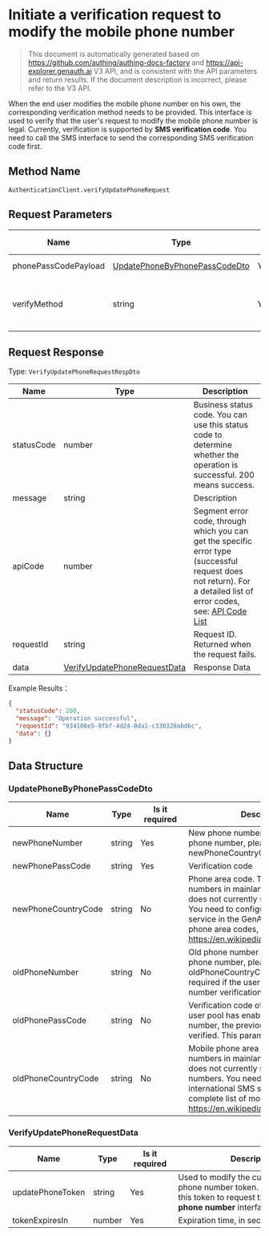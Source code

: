 # Initiate a verification request to modify the mobile phone number

<!--
Warning ⚠️:
Do not modify this document directly,
https://github\.com/Authing/authing-docs-factory
Use this project to generate
-->

<LastUpdated />

> This document is automatically generated based on https://github.com/authing/authing-docs-factory and https://api-explorer.genauth.ai V3 API, and is consistent with the API parameters and return results. If the document description is incorrect, please refer to the V3 API.

When the end user modifies the mobile phone number on his own, the corresponding verification method needs to be provided. This interface is used to verify that the user's request to modify the mobile phone number is legal. Currently, verification is supported by **SMS verification code**. You need to call the SMS interface to send the corresponding SMS verification code first.

## Method Name

`AuthenticationClient.verifyUpdatePhoneRequest`

## Request Parameters

| Name                 | Type                                                                       | <div style="width:80px">Is it required</div> | Default Value | <div style="width:300px">Description</div>                                                                                                                    | <div style="width:200px"></div>Example Value</div> |
| -------------------- | -------------------------------------------------------------------------- | -------------------------------------------- | ------------- | ------------------------------------------------------------------------------------------------------------------------------------------------------------- | -------------------------------------------------- |
| phonePassCodePayload | <a href="#UpdatePhoneByPhonePassCodeDto">UpdatePhoneByPhonePassCodeDto</a> | Yes                                          | -             | Data verified using the phone number verification code                                                                                                        |                                                    |
| verifyMethod         | string                                                                     | Yes                                          | -             | Modify the phone number verification method:<br>- `PHONE_PASSCODE`: Use SMS verification code for verification. Currently, only this method is supported.<br> |                                                    |

## Request Response

Type: `VerifyUpdatePhoneRequestRespDto`

| Name       | Type                                                                     | Description                                                                                                                                                                                                                                                                                                                                 |
| ---------- | ------------------------------------------------------------------------ | ------------------------------------------------------------------------------------------------------------------------------------------------------------------------------------------------------------------------------------------------------------------------------------------------------------------------------------------- |
| statusCode | number                                                                   | Business status code. You can use this status code to determine whether the operation is successful. 200 means success.                                                                                                                                                                                                                     |
| message    | string                                                                   | Description                                                                                                                                                                                                                                                                                                                                 |
| apiCode    | number                                                                   | Segment error code, through which you can get the specific error type (successful request does not return). For a detailed list of error codes, see: [API Code List](https://api-explorer.genauth.ai/?tag=group/%E5%BC%80%E5%8F%91%E5%87%86%E5%A4%87#tag/%E5%BC%80%E5%8F%91%E5%87%86%E5%A4%87/%E9%94%99%E8%AF%AF%E5%A4%84%E7%90%86/apiCode) |
| requestId  | string                                                                   | Request ID. Returned when the request fails.                                                                                                                                                                                                                                                                                                |
| data       | <a href="#VerifyUpdatePhoneRequestData">VerifyUpdatePhoneRequestData</a> | Response Data                                                                                                                                                                                                                                                                                                                               |

Example Results：

```json
{
  "statusCode": 200,
  "message": "Operation successful",
  "requestId": "934108e5-9fbf-4d24-8da1-c330328abd6c",
  "data": {}
}
```

## Data Structure

### <a id="UpdatePhoneByPhonePassCodeDto"></a> UpdatePhoneByPhonePassCodeDto

| Name                | Type   | <div style="width:80px">Is it required</div> | <div style="width:300px">Description</div>                                                                                                                                                                                                                                                                                                                                                       | <div style="width:200px">Example Value</div> |
| ------------------- | ------ | -------------------------------------------- | ------------------------------------------------------------------------------------------------------------------------------------------------------------------------------------------------------------------------------------------------------------------------------------------------------------------------------------------------------------------------------------------------ | -------------------------------------------- |
| newPhoneNumber      | string | Yes                                          | New phone number without area code. If Yes, it is a foreign phone number, please specify the area code in the newPhoneCountryCode parameter.                                                                                                                                                                                                                                                     | `188xxxx8888`                                |
| newPhonePassCode    | string | Yes                                          | Verification code                                                                                                                                                                                                                                                                                                                                                                                | `123456`                                     |
| newPhoneCountryCode | string | No                                           | Phone area code. This parameter is optional for phone numbers in mainland China. The GenAuth SMS service does not currently support international phone numbers. You need to configure the corresponding international SMS service in the GenAuth console. For a complete list of phone area codes, please refer to https://en.wikipedia.org/wiki/List_of_country_calling_codes.                 | `+86`                                        |
| oldPhoneNumber      | string | No                                           | Old phone number without area code. If Yes, it is a foreign phone number, please specify the area code in the oldPhoneCountryCode parameter. This parameter is required if the user pool has enabled the previous phone number verification when changing the phone number.                                                                                                                      | `188xxxx8888`                                |
| oldPhonePassCode    | string | No                                           | Verification code of the old mobile phone number. If the user pool has enabled the change of mobile phone number, the previous mobile phone number needs to be verified. This parameter is required.                                                                                                                                                                                             | `123456`                                     |
| oldPhoneCountryCode | string | No                                           | Mobile phone area code. It is optional for mobile phone numbers in mainland China. The GenAuth SMS service does not currently support international mobile phone numbers. You need to configure the corresponding international SMS service in the GenAuth console. For a complete list of mobile phone area codes, please refer to https://en.wikipedia.org/wiki/List_of_country_calling_codes. | `+86`                                        |

### <a id="VerifyUpdatePhoneRequestData"></a> VerifyUpdatePhoneRequestData

| Name             | Type   | <div style="width:80px">Is it required</div> | <div style="width:300px">Description</div>                                                                                                | <div style="width:200px">Example Value</div> |
| ---------------- | ------ | -------------------------------------------- | ----------------------------------------------------------------------------------------------------------------------------------------- | -------------------------------------------- |
| updatePhoneToken | string | Yes                                          | Used to modify the current mobile phone number token. You need to use this token to request the **Modify mobile phone number** interface. |                                              |
| tokenExpiresIn   | number | Yes                                          | Expiration time, in seconds.                                                                                                              |                                              |
